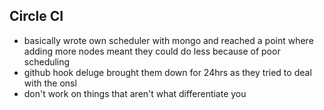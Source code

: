 Circle CI
---
* basically wrote own scheduler with mongo and reached a point where adding more nodes meant they could do less because of poor scheduling
* github hook deluge brought them down for 24hrs as they tried to deal with the onsl
* don't work on things that aren't what differentiate you
